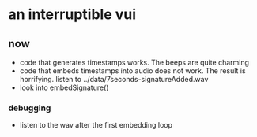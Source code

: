 # an interruptible vui

## now

- code that generates timestamps works. The beeps are quite charming
- code that embeds timestamps into audio does not work. The result is horrifying. listen to ../data/7seconds-signatureAdded.wav
- look into embedSignature()

### debugging

- listen to the wav after the first embedding loop
